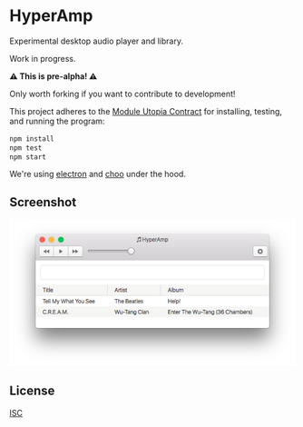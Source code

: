 # HyperAmp

Experimental desktop audio player and library.

Work in progress.

**:warning: This is pre-alpha! :warning:️**

Only worth forking if you want to contribute to development!

This project adheres to the [Module Utopia Contract](https://module.party) for installing, testing, and running the program:

```
npm install
npm test
npm start
```

We're using [electron](https://github.com/electron/electron) and [choo](https://github.com/yoshuawuyts/choo) under the hood.

## Screenshot

![screenshot](screenshot.png)

## License

[ISC](license.md)
